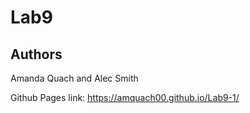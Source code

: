 # Lab9

## Authors
Amanda Quach and Alec Smith

Github Pages link: https://amquach00.github.io/Lab9-1/
